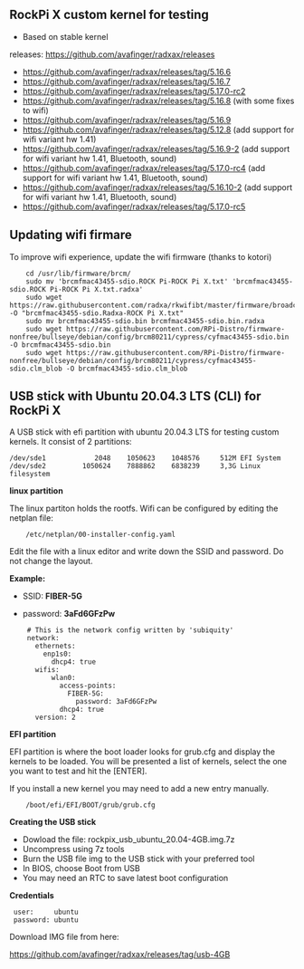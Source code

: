 ## RockPi X custom kernel for testing

* Based on stable kernel

releases: https://github.com/avafinger/radxax/releases

* https://github.com/avafinger/radxax/releases/tag/5.16.6
* https://github.com/avafinger/radxax/releases/tag/5.16.7
* https://github.com/avafinger/radxax/releases/tag/5.17.0-rc2
* https://github.com/avafinger/radxax/releases/tag/5.16.8 (with some fixes to wifi)
* https://github.com/avafinger/radxax/releases/tag/5.16.9
* https://github.com/avafinger/radxax/releases/tag/5.12.8 (add support for wifi variant hw 1.41)
* https://github.com/avafinger/radxax/releases/tag/5.16.9-2 (add support for wifi variant hw 1.41, Bluetooth, sound)
* https://github.com/avafinger/radxax/releases/tag/5.17.0-rc4 (add support for wifi variant hw 1.41, Bluetooth, sound)
* https://github.com/avafinger/radxax/releases/tag/5.16.10-2 (add support for wifi variant hw 1.41, Bluetooth, sound)
* https://github.com/avafinger/radxax/releases/tag/5.17.0-rc5


## Updating wifi firmare

To improve wifi experience, update the wifi firmware (thanks to kotori)

        cd /usr/lib/firmware/brcm/
        sudo mv 'brcmfmac43455-sdio.ROCK Pi-ROCK Pi X.txt' 'brcmfmac43455-sdio.ROCK Pi-ROCK Pi X.txt.radxa'
        sudo wget https://raw.githubusercontent.com/radxa/rkwifibt/master/firmware/broadcom/AP6254/wifi/nvram_ap6254.txt -O "brcmfmac43455-sdio.Radxa-ROCK Pi X.txt"
        sudo mv brcmfmac43455-sdio.bin brcmfmac43455-sdio.bin.radxa
        sudo wget https://raw.githubusercontent.com/RPi-Distro/firmware-nonfree/bullseye/debian/config/brcm80211/cypress/cyfmac43455-sdio.bin -O brcmfmac43455-sdio.bin
        sudo wget https://raw.githubusercontent.com/RPi-Distro/firmware-nonfree/bullseye/debian/config/brcm80211/cypress/cyfmac43455-sdio.clm_blob -O brcmfmac43455-sdio.clm_blob

## USB stick with Ubuntu 20.04.3 LTS (CLI) for RockPi X

A USB stick with efi partition with ubuntu 20.04.3 LTS for testing custom kernels.
It consist of
2 partitions:

    /dev/sde1            2048    1050623    1048576     512M EFI System         
    /dev/sde2         1050624    7888862    6838239     3,3G Linux filesystem

**linux partition**

The linux partiton holds the rootfs.
Wifi can be configured by editing the netplan file:

        /etc/netplan/00-installer-config.yaml
        
Edit the file with a linux editor and write down the SSID and password.
Do not change the layout.

 **Example:**

 * SSID: **FIBER-5G**
 * password: **3aFd6GFzPw**

        # This is the network config written by 'subiquity'
        network:
          ethernets:
            enp1s0:
              dhcp4: true
          wifis:
              wlan0:
                access-points:
                  FIBER-5G:
                    password: 3aFd6GFzPw
                dhcp4: true
          version: 2
          

**EFI partition**

EFI partition is where the boot loader looks for grub.cfg and display the kernels to be loaded.
You will be presented a list of kernels, select the one you want to test and hit the [ENTER].

If you install a new kernel you may need to add a new entry manually.
  
        /boot/efi/EFI/BOOT/grub/grub.cfg
  

**Creating the USB stick**

* Dowload the file: rockpix_usb_ubuntu_20.04-4GB.img.7z
* Uncompress using 7z tools
* Burn the USB file img to the USB stick with your preferred tool
* In BIOS, choose Boot from USB
* You may need an RTC to save latest boot configuration


**Credentials**

     user:     ubuntu
     password: ubuntu


Download IMG file from here:

https://github.com/avafinger/radxax/releases/tag/usb-4GB
